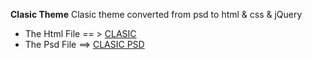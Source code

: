**Clasic Theme**
Clasic theme converted from psd to html & css & jQuery
- The Html File == > [CLASIC](http://gotravelgo.tk/clasictheme/)
- The Psd File ==> [CLASIC PSD](http://psdbooster.com/product-preview/?previewcode=1019)
